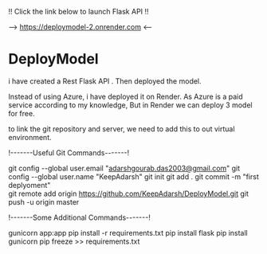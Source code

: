 !! Click the link below to launch Flask API !!

--> https://deploymodel-2.onrender.com <--

# DeployModel

i have created a Rest Flask API .
Then deployed the model.

Instead of using Azure, i have deployed it on Render.
As Azure is a paid service according to my knowledge,
But in Render we can deploy 3 model for free.

to link the git repository and server, we need to add this to out virtual environment.

!-------Useful Git Commands-------!

git config --global user.email "adarshgourab.das2003@gmail.com"
git config --global user.name "KeepAdarsh"
git init
git add . 
git commit -m "first deplyoment"  
git remote add origin https://github.com/KeepAdarsh/DeployModel.git
git push -u origin master

!-------Some Additional Commands-------!

gunicorn app:app
pip install -r requirements.txt
pip install flask
pip install gunicorn
pip freeze >> requirements.txt
